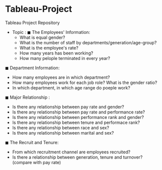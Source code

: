 # Tableau-Project
Tableau Project Repository

- Topic : 
 ◼︎ The Employees' Information:
  - What is equal gender?
  - What is the number of staff by departments/generation/age-group?
  - What is the employee's rate?
  - How many years has been working?
  - How many pelople terminated in every year? 

◼︎ Department Information:
  - How many employees are in which department?
  - How many employees work for each job role? What is the gender ratio?
  - In which department, in which age range do poeple work?

◼︎ Major Relationship :
  - Is there any relationship between pay rate and gender?
  - Is there any relationship between pay rate and performance rate?
  - Is there any relationship between performance rank and gender?
  - Is there any relationship between tenure and performace rank?
  - Is there any relationship between race and sex?
  - Is there any relationship between marital and sex?

◼︎ The Recruit and Tenure:
  - From which recruitment channel are employees recruited?
  - Is there a relationship between generation, tenure and turnover?
    (compare with pay rate) 